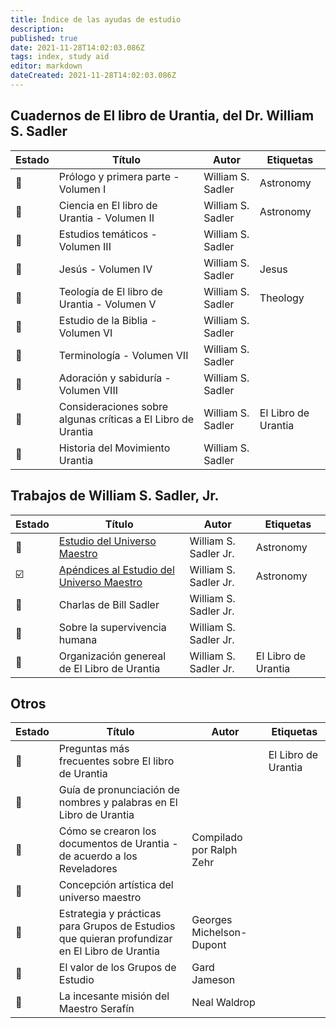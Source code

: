```yaml
---
title: Índice de las ayudas de estudio
description:
published: true
date: 2021-11-28T14:02:03.086Z
tags: index, study aid
editor: markdown
dateCreated: 2021-11-28T14:02:03.086Z
---
```


## Cuadernos de El libro de Urantia, del Dr. William S. Sadler

| Estado                | Título                                                       | Autor             | Etiquetas           |
| --------------------- | ------------------------------------------------------------ | ----------------- | ------------------- |
| :white_square_button: | Prólogo y primera parte - Volumen I                          | William S. Sadler | Astronomy           |
| :white_square_button: | Ciencia en El libro de Urantia - Volumen II                  | William S. Sadler | Astronomy           |
| :white_square_button: | Estudios temáticos - Volumen III                             | William S. Sadler |                     |
| :white_square_button: | Jesús - Volumen IV                                           | William S. Sadler | Jesus               |
| :white_square_button: | Teología de El libro de Urantia - Volumen V                  | William S. Sadler | Theology            |
| :white_square_button: | Estudio de la Biblia - Volumen VI                            | William S. Sadler |                     |
| :white_square_button: | Terminología - Volumen VII                                   | William S. Sadler |                     |
| :white_square_button: | Adoración y sabiduría - Volumen VIII                         | William S. Sadler |                     |
| :white_square_button: | Consideraciones sobre algunas críticas a El Libro de Urantia | William S. Sadler | El Libro de Urantia |
| :white_square_button: | Historia del Movimiento Urantia                              | William S. Sadler |                     |

## Trabajos de William S. Sadler, Jr.

| Estado                  | Título                                                                                                                  | Autor                 | Etiquetas           |
| ----------------------- | ----------------------------------------------------------------------------------------------------------------------- | --------------------- | ------------------- |
| :white_square_button:   | [Estudio del Universo Maestro](/es/article/William_S_Sadler_Jr/Study_of_the_Master_Universe/Index)                      | William S. Sadler Jr. | Astronomy           |
| :ballot_box_with_check: | [Apéndices al Estudio del Universo Maestro](/es/article/William_S_Sadler_Jr/Appendices_to_Study_of_the_Master_Universe) | William S. Sadler Jr. | Astronomy           |
| :white_square_button:   | Charlas de Bill Sadler                                                                                                  | William S. Sadler Jr. |                     |
| :white_square_button:   | Sobre la supervivencia humana                                                                                           | William S. Sadler Jr. |                     |
| :white_square_button:   | Organización genereal de El Libro de Urantia                                                                            | William S. Sadler Jr. | El Libro de Urantia |

## Otros

| Estado                | Título                                                                                        | Autor                    | Etiquetas           |
| --------------------- | --------------------------------------------------------------------------------------------- | ------------------------ | ------------------- |
| :white_square_button: | Preguntas más frecuentes sobre El libro de Urantia                                            |                          | El Libro de Urantia |
| :white_square_button: | Guía de pronunciación de nombres y palabras en El Libro de Urantia                            |                          |                     |
| :white_square_button: | Cómo se crearon los documentos de Urantia - de acuerdo a los Reveladores                      | Compilado por Ralph Zehr |                     |
| :white_square_button: | Concepción artística del universo maestro                                                     |                          |                     |
| :white_square_button: | Estrategia y prácticas para Grupos de Estudios que quieran profundizar en El Libro de Urantia | Georges Michelson-Dupont |                     |
| :white_square_button: | El valor de los Grupos de Estudio                                                             | Gard Jameson             |                     |
| :white_square_button: | La incesante misión del Maestro Serafín                                                       | Neal Waldrop             |                     |
